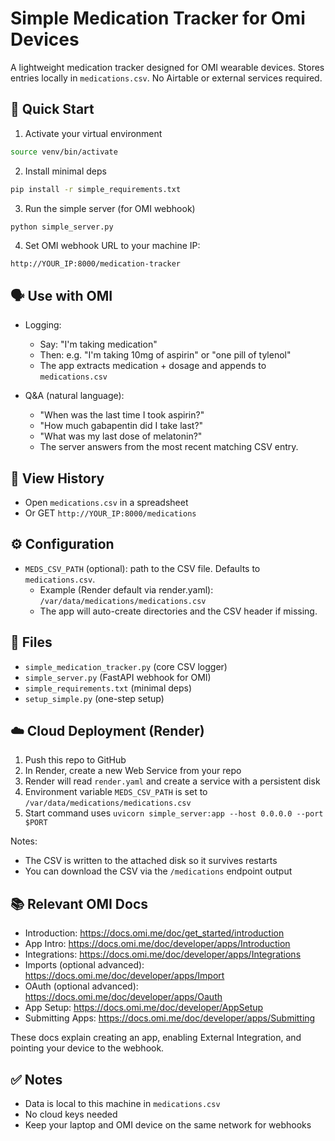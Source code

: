 # Simple Medication Tracker for Omi Devices

A lightweight medication tracker designed for OMI wearable devices. Stores entries locally in `medications.csv`. No Airtable or external services required.

## 🚀 Quick Start

1. Activate your virtual environment
```bash
source venv/bin/activate
```
2. Install minimal deps
```bash
pip install -r simple_requirements.txt
```
3. Run the simple server (for OMI webhook)
```bash
python simple_server.py
```
4. Set OMI webhook URL to your machine IP:
```
http://YOUR_IP:8000/medication-tracker
```

## 🗣️ Use with OMI
- Logging:
  - Say: "I'm taking medication"
  - Then: e.g. "I'm taking 10mg of aspirin" or "one pill of tylenol"
  - The app extracts medication + dosage and appends to `medications.csv`

- Q&A (natural language):
  - "When was the last time I took aspirin?"
  - "How much gabapentin did I take last?"
  - "What was my last dose of melatonin?"
  - The server answers from the most recent matching CSV entry.

## 🔎 View History
- Open `medications.csv` in a spreadsheet
- Or GET `http://YOUR_IP:8000/medications`

## ⚙️ Configuration
- `MEDS_CSV_PATH` (optional): path to the CSV file. Defaults to `medications.csv`.
  - Example (Render default via render.yaml): `/var/data/medications/medications.csv`
  - The app will auto-create directories and the CSV header if missing.

## 🧩 Files
- `simple_medication_tracker.py` (core CSV logger)
- `simple_server.py` (FastAPI webhook for OMI)
- `simple_requirements.txt` (minimal deps)
- `setup_simple.py` (one-step setup)

## ☁️ Cloud Deployment (Render)

1. Push this repo to GitHub
2. In Render, create a new Web Service from your repo
3. Render will read `render.yaml` and create a service with a persistent disk
4. Environment variable `MEDS_CSV_PATH` is set to `/var/data/medications/medications.csv`
5. Start command uses `uvicorn simple_server:app --host 0.0.0.0 --port $PORT`

Notes:
- The CSV is written to the attached disk so it survives restarts
- You can download the CSV via the `/medications` endpoint output

## 📚 Relevant OMI Docs
- Introduction: https://docs.omi.me/doc/get_started/introduction
- App Intro: https://docs.omi.me/doc/developer/apps/Introduction
- Integrations: https://docs.omi.me/doc/developer/apps/Integrations
- Imports (optional advanced): https://docs.omi.me/doc/developer/apps/Import
- OAuth (optional advanced): https://docs.omi.me/doc/developer/apps/Oauth
- App Setup: https://docs.omi.me/doc/developer/AppSetup
- Submitting Apps: https://docs.omi.me/doc/developer/apps/Submitting

These docs explain creating an app, enabling External Integration, and pointing your device to the webhook.

## ✅ Notes
- Data is local to this machine in `medications.csv`
- No cloud keys needed
- Keep your laptop and OMI device on the same network for webhooks
